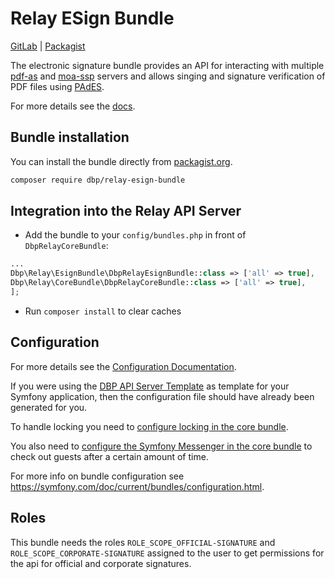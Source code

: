 # Relay ESign Bundle

[GitLab](https://gitlab.tugraz.at/dbp/esign/dbp-relay-esign-bundle) |
[Packagist](https://packagist.org/packages/dbp/relay-esign-bundle)

The electronic signature bundle provides an API for interacting with multiple
[pdf-as](https://www.egiz.gv.at/en/schwerpunkte/16-pdf-as) and [moa-ssp](https://www.egiz.gv.at/en/schwerpunkte/13-moaspssid)
servers and allows singing and signature verification of PDF files using [PAdES](https://en.wikipedia.org/wiki/PAdES).

For more details see the [docs](./docs/index.md).

## Bundle installation

You can install the bundle directly from [packagist.org](https://packagist.org/packages/dbp/relay-esign-bundle).

```bash
composer require dbp/relay-esign-bundle
```

## Integration into the Relay API Server

* Add the bundle to your `config/bundles.php` in front of `DbpRelayCoreBundle`:

```php
...
Dbp\Relay\EsignBundle\DbpRelayEsignBundle::class => ['all' => true],
Dbp\Relay\CoreBundle\DbpRelayCoreBundle::class => ['all' => true],
];
```

* Run `composer install` to clear caches

## Configuration

For more details see the [Configuration Documentation](./docs/config.md).

If you were using the [DBP API Server Template](https://gitlab.tugraz.at/dbp/relay/dbp-relay-server-template)
as template for your Symfony application, then the configuration file should have already been generated for you.

To handle locking you need to [configure locking in the core bundle](https://gitlab.tugraz.at/dbp/relay/dbp-relay-core-bundle#bundle-config).

You also need to [configure the Symfony Messenger in the core bundle](https://gitlab.tugraz.at/dbp/relay/dbp-relay-core-bundle#bundle-config) to check out guests after a certain amount of time.

For more info on bundle configuration see <https://symfony.com/doc/current/bundles/configuration.html>.

## Roles

This bundle needs the roles `ROLE_SCOPE_OFFICIAL-SIGNATURE` and `ROLE_SCOPE_CORPORATE-SIGNATURE` assigned to the user
to get permissions for the api for official and corporate signatures.
